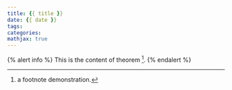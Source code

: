 ```yaml
---
title: {{ title }}
date: {{ date }}
tags:
categories: 
mathjax: true
---
```


{% alert info %}
This is the content of theorem [^1].
{% endalert %}




[^1]: a footnote demonstration.